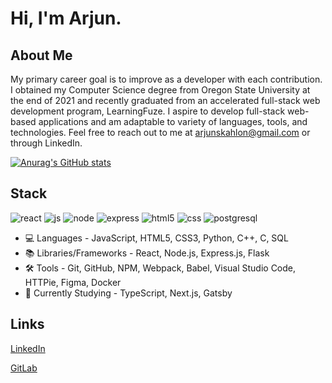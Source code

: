# Hi, I'm Arjun.

## About Me

My primary career goal is to improve as a developer with each contribution. I obtained my Computer Science degree from Oregon State University at the end of 2021 and recently graduated from an accelerated full-stack web development program, LearningFuze. I aspire to develop full-stack web-based applications and am adaptable to variety of languages, tools, and technologies. Feel free to reach out to me at arjunskahlon@gmail.com or through LinkedIn.

[![Anurag's GitHub stats](https://github-readme-stats.vercel.app/api?username=arjunkahlon&theme=dark&hide=stars,contribs)](https://github.com/anuraghazra/github-readme-stats)

## Stack


 ![react](https://user-images.githubusercontent.com/49361894/194735984-0088c501-2ea1-447b-922d-1947c60af3f2.svg)
 ![js](https://user-images.githubusercontent.com/49361894/194735990-a92a1544-6f6b-4ebf-9eb1-3148a1b69a7b.svg)
 ![node](https://user-images.githubusercontent.com/49361894/194735997-ca439a7b-de9b-44fb-98df-de0e348c982d.svg)
 ![express](https://user-images.githubusercontent.com/49361894/194735999-9b43342d-522b-41a9-823d-318362c82aac.svg)
 ![html5](https://user-images.githubusercontent.com/49361894/194736004-a8430d19-7685-440b-bb59-58412591cb39.svg)
 ![css](https://user-images.githubusercontent.com/49361894/194736008-f444cf88-9615-411a-b5c6-a86798b43180.svg)
 ![postgresql](https://user-images.githubusercontent.com/49361894/194736013-02d95228-339d-46a2-8fd0-75cd8d288194.svg)





- 💻 Languages - JavaScript, HTML5, CSS3, Python, C++, C, SQL
- 📚 Libraries/Frameworks - React, Node.js, Express.js, Flask
- 🛠️ Tools - Git, GitHub, NPM, Webpack, Babel, Visual Studio Code, HTTPie, Figma, Docker
- 📖 Currently Studying - TypeScript, Next.js, Gatsby

## Links

[LinkedIn](https://www.linkedin.com/in/arjun-singh-kahlon/)

[GitLab](https://gitlab.com/arjunkahlon)
